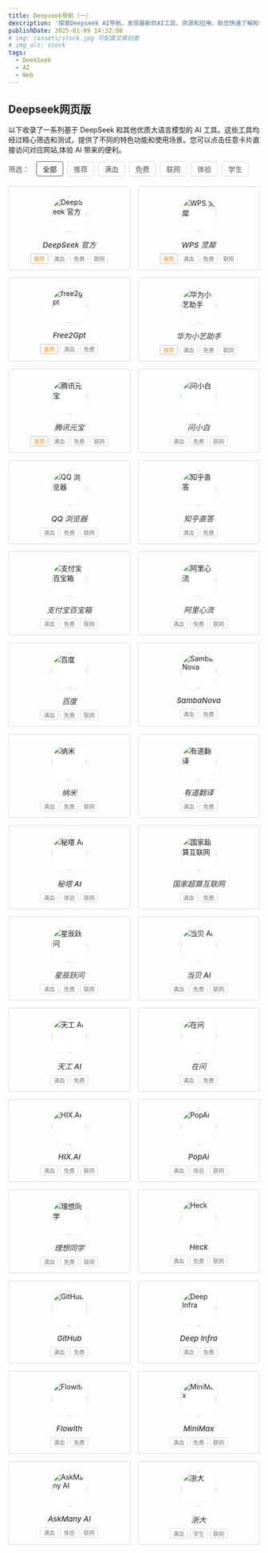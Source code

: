 ```yaml
---
title: Deepseek导航（一）
description: '探索Deepseek AI导航，发现最新的AI工具、资源和应用，助您快速了解和使用人工智能技术。'
publishDate: 2025-01-09 14:32:00
# img: /assets/stock.jpg 可配置文章封面
# img_alt: stock
tags:
  - DeekSeek
  - AI
  - Web
---
```

## Deepseek网页版

以下收录了一系列基于 DeepSeek 和其他优质大语言模型的 AI 工具。这些工具均经过精心筛选和测试，提供了不同的特色功能和使用场景。您可以点击任意卡片直接访问对应网站,体验 AI 带来的便利。

<div class="filter-container">
  <div class="filter-title">筛选：</div>
  <button class="filter-btn active" data-filter="all">全部</button>
  <button class="filter-btn" data-filter="recommend">推荐</button>
  <button class="filter-btn" data-filter="full">满血</button>
  <button class="filter-btn" data-filter="free">免费</button>
  <button class="filter-btn" data-filter="online">联网</button>
  <button class="filter-btn" data-filter="trial">体验</button>
  <button class="filter-btn" data-filter="student">学生</button>
</div>

<div class="ai-tools-container">

<div class="ai-card recommended" data-tags="recommend full free online">
  <a href="https://chat.deepseek.com/" target="_blank" class="card-link">
    <div class="card-image">
      <img src="https://deepseek404.com/wp-content/uploads/2025/03/deepseek-1.png" alt="DeepSeek 官方">
    </div>
    <div class="card-content">
      <h5>DeepSeek 官方</h5>
      <div class="tags">
        <span class="tag recommend">推荐</span>
        <span class="tag">满血</span>
        <span class="tag">免费</span>
        <span class="tag">联网</span>
      </div>
    </div>
  </a>
</div>

<div class="ai-card recommended" data-tags="recommend full free online">
  <a href="https://lingxi.wps.cn/" target="_blank" class="card-link">
    <div class="card-image">
      <img src="https://deepseek404.com/wp-content/uploads/2025/03/wps.png" alt="WPS 灵犀">
    </div>
    <div class="card-content">
      <h5>WPS 灵犀</h5>
      <div class="tags">
        <span class="tag recommend">推荐</span>
        <span class="tag">满血</span>
        <span class="tag">免费</span>
        <span class="tag">联网</span>
      </div>
    </div>
  </a>
</div>

<div class="ai-card recommended" data-tags="recommend full free">
  <a href="https://deepseek.free2gpt.com/" target="_blank" class="card-link">
    <div class="card-image">
      <img src="https://deepseek.free2gpt.com/apple-touch-icon.png" alt="free2gpt">
    </div>
    <div class="card-content">
      <h5>Free2Gpt</h5>
      <div class="tags">
        <span class="tag recommend">推荐</span>
        <span class="tag">满血</span>
        <span class="tag">免费</span>
      </div>
    </div>
  </a>
</div>

<div class="ai-card recommended" data-tags="recommend full free online">
  <a href="https://xiaoyi.huawei.com/chat" target="_blank" class="card-link">
    <div class="card-image">
      <img src="https://deepseek404.com/wp-content/uploads/2025/03/huawei.png" alt="华为小艺助手">
    </div>
    <div class="card-content">
      <h5>华为小艺助手</h5>
      <div class="tags">
        <span class="tag recommend">推荐</span>
        <span class="tag">满血</span>
        <span class="tag">免费</span>
        <span class="tag">联网</span>
      </div>
    </div>
  </a>
</div>

<div class="ai-card recommended" data-tags="recommend full free online">
  <a href="https://yuanbao.tencent.com/chat" target="_blank" class="card-link">
    <div class="card-image">
      <img src="https://deepseek404.com/wp-content/uploads/2025/03/yunbao.png" alt="腾讯元宝">
    </div>
    <div class="card-content">
      <h5>腾讯元宝</h5>
      <div class="tags">
        <span class="tag recommend">推荐</span>
        <span class="tag">满血</span>
        <span class="tag">免费</span>
        <span class="tag">联网</span>
      </div>
    </div>
  </a>
</div>

<div class="ai-card" data-tags="full free online">
  <a href="https://www.wenxiaobai.com/" target="_blank" class="card-link">
    <div class="card-image">
      <img src="https://deepseek404.com/wp-content/uploads/2025/03/wsb.png" alt="问小白">
    </div>
    <div class="card-content">
      <h5>问小白</h5>
      <div class="tags">
        <span class="tag">满血</span>
        <span class="tag">免费</span>
        <span class="tag">联网</span>
      </div>
    </div>
  </a>
</div>

<div class="ai-card" data-tags="full free online">
  <a href="https://aisearch.qq.com/" target="_blank" class="card-link">
    <div class="card-image">
      <img src="https://deepseek404.com/wp-content/uploads/2025/03/qq.png" alt="QQ 浏览器">
    </div>
    <div class="card-content">
      <h5>QQ 浏览器</h5>
      <div class="tags">
        <span class="tag">满血</span>
        <span class="tag">免费</span>
        <span class="tag">联网</span>
      </div>
    </div>
  </a>
</div>

<div class="ai-card" data-tags="full free">
  <a href="https://zhida.zhihu.com/" target="_blank" class="card-link">
    <div class="card-image">
      <img src="https://deepseek404.com/wp-content/uploads/2025/03/zhida.png" alt="知乎直答">
    </div>
    <div class="card-content">
      <h5>知乎直答</h5>
      <div class="tags">
        <span class="tag">满血</span>
        <span class="tag">免费</span>
      </div>
    </div>
  </a>
</div>

<div class="ai-card" data-tags="full free online">
  <a href="https://tbox.alipay.com/pro/community" target="_blank" class="card-link">
    <div class="card-image">
      <img src="https://deepseek404.com/wp-content/uploads/2025/03/tbox.alipay.png" alt="支付宝百宝箱">
    </div>
    <div class="card-content">
      <h5>支付宝百宝箱</h5>
      <div class="tags">
        <span class="tag">满血</span>
        <span class="tag">免费</span>
        <span class="tag">联网</span>
      </div>
    </div>
  </a>
</div>

<div class="ai-card" data-tags="full free online">
  <a href="https://iflow.cn/" target="_blank" class="card-link">
    <div class="card-image">
      <img src="https://deepseek404.com/wp-content/uploads/2025/03/iflow.png" alt="阿里心流">
    </div>
    <div class="card-content">
      <h5>阿里心流</h5>
      <div class="tags">
        <span class="tag">满血</span>
        <span class="tag">免费</span>
        <span class="tag">联网</span>
      </div>
    </div>
  </a>
</div>

<div class="ai-card" data-tags="full free online">
  <a href="https://chat.baidu.com/" target="_blank" class="card-link">
    <div class="card-image">
      <img src="https://deepseek404.com/wp-content/uploads/2025/03/baidu.png" alt="百度">
    </div>
    <div class="card-content">
      <h5>百度</h5>
      <div class="tags">
        <span class="tag">满血</span>
        <span class="tag">免费</span>
        <span class="tag">联网</span>
      </div>
    </div>
  </a>
</div>

<div class="ai-card" data-tags="full free">
  <a href="https://cloud.sambanova.ai/" target="_blank" class="card-link">
    <div class="card-image">
      <img src="https://deepseek404.com/wp-content/uploads/2025/03/sanbanova.png" alt="SambaNova">
    </div>
    <div class="card-content">
      <h5>SambaNova</h5>
      <div class="tags">
        <span class="tag">满血</span>
        <span class="tag">免费</span>
      </div>
    </div>
  </a>
</div>

<div class="ai-card" data-tags="full free online">
  <a href="https://www.n.cn/" target="_blank" class="card-link">
    <div class="card-image">
      <img src="https://deepseek404.com/wp-content/uploads/2025/03/nami.png" alt="纳米">
    </div>
    <div class="card-content">
      <h5>纳米</h5>
      <div class="tags">
        <span class="tag">满血</span>
        <span class="tag">免费</span>
        <span class="tag">联网</span>
      </div>
    </div>
  </a>
</div>

<div class="ai-card" data-tags="full free">
  <a href="https://fanyi.youdao.com/#/AITranslate" target="_blank" class="card-link">
    <div class="card-image">
      <img src="https://deepseek404.com/wp-content/uploads/2025/03/youdao.png" alt="有道翻译">
    </div>
    <div class="card-content">
      <h5>有道翻译</h5>
      <div class="tags">
        <span class="tag">满血</span>
        <span class="tag">免费</span>
      </div>
    </div>
  </a>
</div>

<div class="ai-card" data-tags="full trial online">
  <a href="https://metaso.cn/" target="_blank" class="card-link">
    <div class="card-image">
      <img src="https://deepseek404.com/wp-content/uploads/2025/03/metaso.png" alt="秘塔 AI">
    </div>
    <div class="card-content">
      <h5>秘塔 AI</h5>
      <div class="tags">
        <span class="tag">满血</span>
        <span class="tag">体验</span>
        <span class="tag">联网</span>
      </div>
    </div>
  </a>
</div>

<div class="ai-card" data-tags="full free">
  <a href="https://www.scnet.cn/ui/chatbot/" target="_blank" class="card-link">
    <div class="card-image">
      <img src="https://deepseek404.com/wp-content/uploads/2025/03/senet.png" alt="国家超算互联网">
    </div>
    <div class="card-content">
      <h5>国家超算互联网</h5>
      <div class="tags">
        <span class="tag">满血</span>
        <span class="tag">免费</span>
      </div>
    </div>
  </a>
</div>

<div class="ai-card" data-tags="full free online">
  <a href="https://yuewen.cn/chats/new" target="_blank" class="card-link">
    <div class="card-image">
      <img src="https://deepseek404.com/wp-content/uploads/2025/03/yuewen.png" alt="星辰跃问">
    </div>
    <div class="card-content">
      <h5>星辰跃问</h5>
      <div class="tags">
        <span class="tag">满血</span>
        <span class="tag">免费</span>
        <span class="tag">联网</span>
      </div>
    </div>
  </a>
</div>

<div class="ai-card" data-tags="full free online">
  <a href="https://ai.dangbei.com/chat" target="_blank" class="card-link">
    <div class="card-image">
      <img src="https://deepseek404.com/wp-content/uploads/2025/03/danbei.png" alt="当贝 AI">
    </div>
    <div class="card-content">
      <h5>当贝 AI</h5>
      <div class="tags">
        <span class="tag">满血</span>
        <span class="tag">免费</span>
        <span class="tag">联网</span>
      </div>
    </div>
  </a>
</div>

<div class="ai-card" data-tags="full free">
  <a href="https://www.tiangong.cn/" target="_blank" class="card-link">
    <div class="card-image">
      <img src="https://deepseek404.com/wp-content/uploads/2025/03/tiangong.png" alt="天工 AI">
    </div>
    <div class="card-content">
      <h5>天工 AI</h5>
      <div class="tags">
        <span class="tag">满血</span>
        <span class="tag">免费</span>
      </div>
    </div>
  </a>
</div>

<div class="ai-card" data-tags="full free">
  <a href="https://zaiwen.xueban.org.cn/index" target="_blank" class="card-link">
    <div class="card-image">
      <img src="https://deepseek404.com/wp-content/uploads/2025/03/zaiwen.png" alt="在问">
    </div>
    <div class="card-content">
      <h5>在问</h5>
      <div class="tags">
        <span class="tag">满血</span>
        <span class="tag">免费</span>
      </div>
    </div>
  </a>
</div>

<div class="ai-card" data-tags="full free online">
  <a href="https://hix.ai/zh/home" target="_blank" class="card-link">
    <div class="card-image">
      <img src="https://deepseek404.com/wp-content/uploads/2025/03/HIX-logo.png" alt="HIX.AI">
    </div>
    <div class="card-content">
      <h5>HIX.AI</h5>
      <div class="tags">
        <span class="tag">满血</span>
        <span class="tag">免费</span>
        <span class="tag">联网</span>
      </div>
    </div>
  </a>
</div>

<div class="ai-card" data-tags="full trial online">
  <a href="https://www.popai.pro/?inviteCode=IN_7Cqah00o23Y" target="_blank" class="card-link">
    <div class="card-image">
      <img src="https://t3.gstatic.cn/faviconV2?client=SOCIAL&type=FAVICON&fallback_opts=TYPE,SIZE,URL&size=128&url=https://www.popai.pro/?inviteCode=IN_7Cqah00o23Y" alt="PopAi">
    </div>
    <div class="card-content">
      <h5>PopAi</h5>
      <div class="tags">
        <span class="tag">满血</span>
        <span class="tag">体验</span>
        <span class="tag">联网</span>
      </div>
    </div>
  </a>
</div>

<div class="ai-card" data-tags="full free online">
  <a href="https://chat.livis.com/chat" target="_blank" class="card-link">
    <div class="card-image">
      <img src="https://deepseek404.com/wp-content/uploads/2025/03/lxtx.png" alt="理想同学">
    </div>
    <div class="card-content">
      <h5>理想同学</h5>
      <div class="tags">
        <span class="tag">满血</span>
        <span class="tag">免费</span>
        <span class="tag">联网</span>
      </div>
    </div>
  </a>
</div>

<div class="ai-card" data-tags="full free online">
  <a href="https://heck.ai/zh-Hant" target="_blank" class="card-link">
    <div class="card-image">
      <img src="https://deepseek404.com/wp-content/uploads/2025/03/heck.ico" alt="Heck">
    </div>
    <div class="card-content">
      <h5>Heck</h5>
      <div class="tags">
        <span class="tag">满血</span>
        <span class="tag">免费</span>
        <span class="tag">联网</span>
      </div>
    </div>
  </a>
</div>

<div class="ai-card" data-tags="full free">
  <a href="https://github.com/marketplace/models/azureml-deepseek/DeepSeek-R1/playground" target="_blank" class="card-link">
    <div class="card-image">
      <img src="https://deepseek404.com/wp-content/uploads/2025/03/github.png" alt="GitHub">
    </div>
    <div class="card-content">
      <h5>GitHub</h5>
      <div class="tags">
        <span class="tag">满血</span>
        <span class="tag">免费</span>
      </div>
    </div>
  </a>
</div>

<div class="ai-card" data-tags="full free">
  <a href="https://deepinfra.com/chat" target="_blank" class="card-link">
    <div class="card-image">
      <img src="https://deepseek404.com/wp-content/uploads/2025/03/infra.png" alt="Deep Infra">
    </div>
    <div class="card-content">
      <h5>Deep Infra</h5>
      <div class="tags">
        <span class="tag">满血</span>
        <span class="tag">免费</span>
      </div>
    </div>
  </a>
</div>

<div class="ai-card" data-tags="full free">
  <a href="https://flowith.io/blank" target="_blank" class="card-link">
    <div class="card-image">
      <img src="https://deepseek404.com/wp-content/uploads/2025/03/flowithio.png" alt="Flowith">
    </div>
    <div class="card-content">
      <h5>Flowith</h5>
      <div class="tags">
        <span class="tag">满血</span>
        <span class="tag">免费</span>
      </div>
    </div>
  </a>
</div>

<div class="ai-card" data-tags="full free online">
  <a href="https://chat.minimax.io/" target="_blank" class="card-link">
    <div class="card-image">
      <img src="https://deepseek404.com/wp-content/uploads/2025/03/minimax.png" alt="MiniMax">
    </div>
    <div class="card-content">
      <h5>MiniMax</h5>
      <div class="tags">
        <span class="tag">满血</span>
        <span class="tag">免费</span>
        <span class="tag">联网</span>
      </div>
    </div>
  </a>
</div>

<div class="ai-card" data-tags="full trial online">
  <a href="https://askmany.cn/chat/" target="_blank" class="card-link">
    <div class="card-image">
      <img src="https://deepseek404.com/wp-content/uploads/2025/03/askmany.png" alt="AskMany AI">
    </div>
    <div class="card-content">
      <h5>AskMany AI</h5>
      <div class="tags">
        <span class="tag">满血</span>
        <span class="tag">体验</span>
        <span class="tag">联网</span>
      </div>
    </div>
  </a>
</div>

<div class="ai-card" data-tags="full student online">
  <a href="https://chat.zju.edu.cn/" target="_blank" class="card-link">
    <div class="card-image">
      <img src="https://deepseek404.com/wp-content/uploads/2025/03/zjuedu.png" alt="浙大">
    </div>
    <div class="card-content">
      <h5>浙大</h5>
      <div class="tags">
        <span class="tag">满血</span>
        <span class="tag">学生</span>
        <span class="tag">联网</span>
      </div>
    </div>
  </a>
</div>

<style>
/* 筛选按钮样式 */
.filter-container {
  display: flex;
  flex-wrap: wrap;
  gap: 8px;
  margin-bottom: 20px;
  align-items: center;
}

.filter-title {
  font-weight: 500;
  margin-right: 6px;
  color: #555;
}

.filter-btn {
  padding: 4px 12px;
  border: 1px solid rgba(19, 21, 26, 0.15);
  border-radius: 4px;
  background-color: transparent;
  cursor: pointer;
  transition: all 0.2s ease;
  font-size: 14px;
  color: #555;
}

.filter-btn:hover {
  border-color: #ccc;
  color: #333;
}

.filter-btn.active {
  border-color: #555;
  color: var(--color-300);
  font-weight: 500;
}

/* AI工具卡片容器 - 更紧凑的网格布局 */
.ai-tools-container {
  display: grid;
  grid-template-columns: repeat(auto-fill, minmax(200px, 1fr));
  gap: 15px;
  margin-top: 20px;
}

/* AI卡片样式 - 减小内部间距 */
.ai-card {
  border: 1px solid rgba(19, 21, 26, 0.15);
  border-radius: 4px;
  transition: transform 0.2s ease, border-color 0.2s ease;
  overflow: hidden;
  background-color: transparent;
}

.ai-card:hover {
  transform: translateY(-3px);
  border-color: #ccc;
}

.card-link {
  text-decoration: none;  /* 确保卡片链接没有下划线 */
  color: inherit;
  display: block;
}

.card-link:hover {
  text-decoration: none;  /* 确保悬浮时也没有下划线 */
}

/* 减小卡片内部间距 */
.card-image {
  padding: 15px 0 5px;
  display: flex;
  justify-content: center;
  align-items: center;
}

.card-image img {
  width: 70px;
  height: 70px;
  border-radius: 50%;
  object-fit: cover;
  border: 1px solid #f0f0f0;
  padding: 4px;
  background-color: #fff;
}

.card-content {
  padding: 5px 12px 12px;
  text-align: center;
}

.card-content h5 {
  margin: 0 0 8px 0;
  font-size: 15px;
  color: #333;
  font-weight: 500;
}

/* 标签样式 - 更紧凑 */
.tags {
  display: flex;
  flex-wrap: wrap;
  gap: 4px;
  justify-content: center;
}

.tag {
  font-size: 11px;
  padding: 1px 6px;
  border-radius: 3px;
  border: 1px solid rgba(19, 21, 26, 0.15);
  color: #777;
}

.tag.recommend {
  border-color: rgba(19, 21, 26, 0.29);
  color: #ff8f00;
}

/* 响应式调整 */
@media (max-width: 768px) {
  .ai-tools-container {
    grid-template-columns: repeat(auto-fill, minmax(180px, 1fr));
    gap: 12px;
  }
  
  .filter-container {
    justify-content: flex-start;
  }
  
  .card-image img {
    width: 60px;
    height: 60px;
  }
}

@media (max-width: 480px) {
  .ai-tools-container {
    grid-template-columns: repeat(2, 1fr);
    gap: 10px;
  }
  
  .card-image img {
    width: 50px;
    height: 50px;
  }
  
  .card-content h5 {
    font-size: 14px;
  }
  
  .tag {
    font-size: 10px;
    padding: 1px 4px;
  }
}
</style>

<script>
document.addEventListener('DOMContentLoaded', function() {
  const filterButtons = document.querySelectorAll('.filter-btn');
  const cards = document.querySelectorAll('.ai-card');
  
  // 筛选功能
  filterButtons.forEach(button => {
    button.addEventListener('click', function() {
      // 移除所有按钮的active类
      filterButtons.forEach(btn => btn.classList.remove('active'));
      // 为当前按钮添加active类
      this.classList.add('active');
      
      const filter = this.getAttribute('data-filter');
      
      cards.forEach(card => {
        if (filter === 'all') {
          card.style.display = 'block';
        } else {
          const tags = card.getAttribute('data-tags');
          if (tags && tags.includes(filter)) {
            card.style.display = 'block';
          } else {
            card.style.display = 'none';
          }
        }
      });
    });
  });
});
</script>